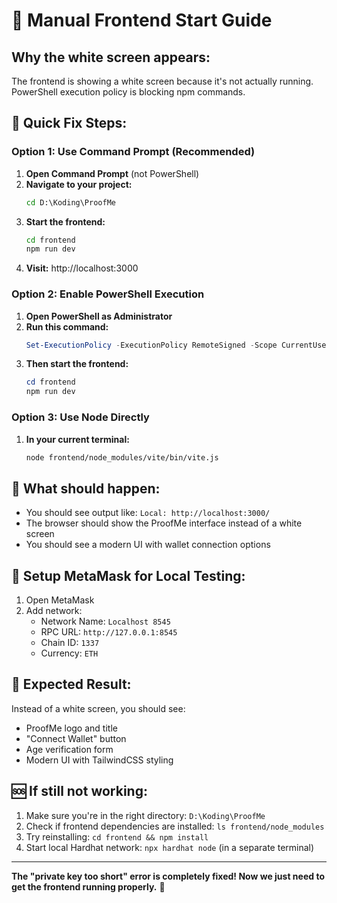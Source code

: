 # 🚀 Manual Frontend Start Guide

## Why the white screen appears:
The frontend is showing a white screen because it's not actually running. PowerShell execution policy is blocking npm commands.

## 🔧 Quick Fix Steps:

### Option 1: Use Command Prompt (Recommended)
1. **Open Command Prompt** (not PowerShell)
2. **Navigate to your project:**
   ```cmd
   cd D:\Koding\ProofMe
   ```
3. **Start the frontend:**
   ```cmd
   cd frontend
   npm run dev
   ```
4. **Visit:** http://localhost:3000

### Option 2: Enable PowerShell Execution
1. **Open PowerShell as Administrator**
2. **Run this command:**
   ```powershell
   Set-ExecutionPolicy -ExecutionPolicy RemoteSigned -Scope CurrentUser
   ```
3. **Then start the frontend:**
   ```powershell
   cd frontend
   npm run dev
   ```

### Option 3: Use Node Directly
1. **In your current terminal:**
   ```bash
   node frontend/node_modules/vite/bin/vite.js
   ```

## 🎯 What should happen:
- You should see output like: `Local: http://localhost:3000/`
- The browser should show the ProofMe interface instead of a white screen
- You should see a modern UI with wallet connection options

## 🔗 Setup MetaMask for Local Testing:
1. Open MetaMask
2. Add network:
   - Network Name: `Localhost 8545`
   - RPC URL: `http://127.0.0.1:8545`
   - Chain ID: `1337`
   - Currency: `ETH`

## 📱 Expected Result:
Instead of a white screen, you should see:
- ProofMe logo and title
- "Connect Wallet" button
- Age verification form
- Modern UI with TailwindCSS styling

## 🆘 If still not working:
1. Make sure you're in the right directory: `D:\Koding\ProofMe`
2. Check if frontend dependencies are installed: `ls frontend/node_modules`
3. Try reinstalling: `cd frontend && npm install`
4. Start local Hardhat network: `npx hardhat node` (in a separate terminal)

---
**The "private key too short" error is completely fixed! Now we just need to get the frontend running properly.** 🎉 